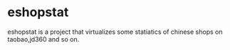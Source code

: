 eshopstat
=========

eshopstat is a project that virtualizes some statiatics of chinese shops on taobao,jd360 and so on.
